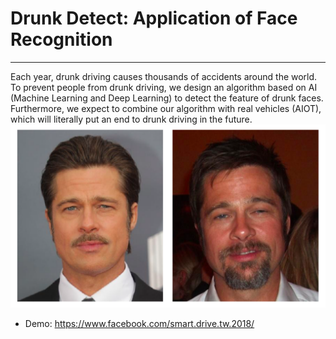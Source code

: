 # Drunk Detect: Application of Face Recognition
---
Each year, drunk driving causes thousands of accidents around the world. To prevent people from drunk driving, we design an algorithm based on AI (Machine Learning and Deep Learning) to detect the feature of drunk faces. Furthermore, we expect to combine our algorithm with real vehicles (AIOT), which will literally put an end to drunk driving in the future.
![compare](demo/compare.png)
* Demo: https://www.facebook.com/smart.drive.tw.2018/
